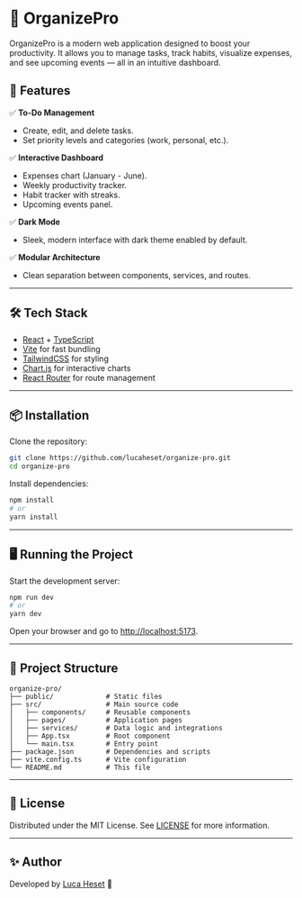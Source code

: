 # 📂 OrganizePro

OrganizePro is a modern web application designed to boost your productivity. It allows you to manage tasks, track habits, visualize expenses, and see upcoming events — all in an intuitive dashboard.



## 🚀 Features

✅ **To-Do Management**

- Create, edit, and delete tasks.
- Set priority levels and categories (work, personal, etc.).

✅ **Interactive Dashboard**

- Expenses chart (January - June).
- Weekly productivity tracker.
- Habit tracker with streaks.
- Upcoming events panel.

✅ **Dark Mode**

- Sleek, modern interface with dark theme enabled by default.

✅ **Modular Architecture**

- Clean separation between components, services, and routes.

---

## 🛠️ Tech Stack

- [React](https://react.dev/) + [TypeScript](https://www.typescriptlang.org/)
- [Vite](https://vitejs.dev/) for fast bundling
- [TailwindCSS](https://tailwindcss.com/) for styling
- [Chart.js](https://www.chartjs.org/) for interactive charts
- [React Router](https://reactrouter.com/) for route management

---

## 📦 Installation

Clone the repository:

```bash
git clone https://github.com/lucaheset/organize-pro.git
cd organize-pro
```

Install dependencies:

```bash
npm install
# or
yarn install
```

---

## 🖥️ Running the Project

Start the development server:

```bash
npm run dev
# or
yarn dev
```

Open your browser and go to [http://localhost:5173](http://localhost:5173).

---

## 📂 Project Structure

```
organize-pro/
├── public/             # Static files
├── src/                # Main source code
│   ├── components/     # Reusable components
│   ├── pages/          # Application pages
│   ├── services/       # Data logic and integrations
│   ├── App.tsx         # Root component
│   └── main.tsx        # Entry point
├── package.json        # Dependencies and scripts
├── vite.config.ts      # Vite configuration
└── README.md           # This file
```

---

## 📄 License

Distributed under the MIT License. See [LICENSE](LICENSE) for more information.

---

## ✨ Author

Developed by [Luca Heset](https://github.com/lucaheset) 🚀

